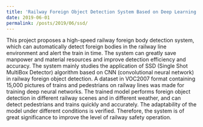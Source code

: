 ```yaml
---
title: 'Railway Foreign Object Detection System Based on Deep Learning'
date: 2019-06-01
permalink: /posts/2019/06/ssd/
---
```


This project proposes a high-speed railway foreign body detection system, which can automatically detect foreign bodies in the railway line environment and alert the train in time. The system can greatly save manpower and material resources and improve detection efficiency and accuracy. The system mainly studies the application of SSD (Single Shot MultiBox Detector) algorithm based on CNN (convolutional neural network) in railway foreign object detection. A dataset in VOC2007 format containing 15,000 pictures of trains and pedestrians on railway lines was made for training deep neural networks. The trained model performs foreign object detection in different railway scenes and in different weather, and can detect pedestrians and trains quickly and accurately. The adaptability of the model under different conditions is verified. Therefore, the system is of great significance to improve the level of railway safety operation.

